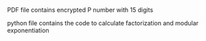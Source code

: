 PDF file contains encrypted P number with 15 digits


python file contains the code to calculate factorization and modular exponentiation